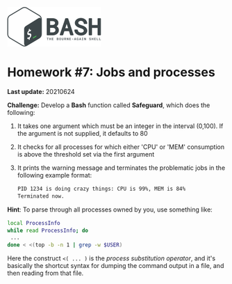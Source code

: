 ![](bash_logo.png)

# Homework #7: Jobs and processes

**Last update:** 20210624

**Challenge:** Develop a **Bash** function called **Safeguard**, which does the following:  

1. It takes one argument which must be an integer in the interval (0,100). If the argument is not supplied, it defaults to 80   

2. It checks for all processes for which either 'CPU' or 'MEM' consumption is above the threshold set via the first argument

3. It prints the warning message and terminates the problematic jobs in the following example format:

   ```bash
   PID 1234 is doing crazy things: CPU is 99%, MEM is 84%
   Terminated now.  
   ```

**Hint**: To parse through all processes owned by you, use something like:

```bash
local ProcessInfo
while read ProcessInfo; do
 ...  
done < <(top -b -n 1 | grep -w $USER)
```

Here the construct ```<( ... )``` is the _process substitution operator_, and it's basically the shortcut syntax for dumping the command output in a file, and then reading from that file.



